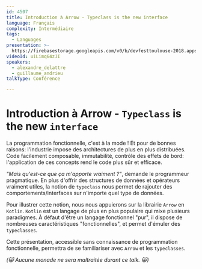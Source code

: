 ```yaml
---
id: 4507
title: Introduction à Arrow - Typeclass is the new interface
language: Français
complexity: Intermédiaire
tags:
  - Languages
presentation: >-
  https://firebasestorage.googleapis.com/v0/b/devfesttoulouse-2018.appspot.com/o/presentation%2F4507-TalkTypeclasses-AlexandreDelattre.pdf?alt=media&token=d773b637-537b-4e08-9cf1-c1a1441a6a33
videoId: uiLimq64zJI
speakers:
  - alexandre_delattre
  - guillaume_andrieu
talkType: Conférence

---
```


Introduction à Arrow - `Typeclass` is the new `interface`
===

La programmation fonctionnelle, c'est à la mode ! Et pour de bonnes raisons: l'industrie impose des architectures de plus en plus distribuées. Code facilement composable, immutabilité, contrôle des effets de bord: l'application de ces concepts rend le code plus sûr et efficace.

*"Mais qu'est-ce que ça m'apporte vraiment ?"*, demande le programmeur pragmatique. En plus d'offrir des structures de données et opérateurs vraiment utiles, la notion de `typeclass` nous permet de rajouter des comportements/interfaces sur n'importe quel type de données.

Pour illustrer cette notion, nous nous appuierons sur la librairie `Arrow` en `Kotlin`. `Kotlin` est un langage de plus en plus populaire qui mixe plusieurs paradigmes. À défaut d'être un langage fonctionnel "pur", il dispose de nombreuses caractéristiques "fonctionnelles", et permet d'émuler des `typeclasses`.

Cette présentation, accessible sans connaissance de programmation fonctionnelle, permettra de se familiariser avec `Arrow` et les `typeclasses`.

*(😸 Aucune monade ne sera maltraitée durant ce talk. 😸)*
